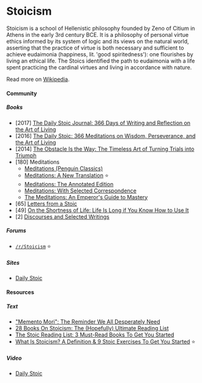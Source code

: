 # Stoicism

Stoicism is a school of Hellenistic philosophy founded by Zeno of Citium in Athens in the early 3rd century BCE. It is a philosophy of personal virtue ethics informed by its system of logic and its views on the natural world, asserting that the practice of virtue is both necessary and sufficient to achieve eudaimonia (happiness, lit. 'good spiritedness'): one flourishes by living an ethical life. The Stoics identified the path to eudaimonia with a life spent practicing the cardinal virtues and living in accordance with nature.

Read more on [Wikipedia](https://en.wikipedia.org/wiki/Stoicism).

#### Community

##### Books
- [2017] [The Daily Stoic Journal: 366 Days of Writing and Reflection on the Art of Living](https://www.goodreads.com/book/show/36517689-the-daily-stoic-journal)
- [2016] [The Daily Stoic: 366 Meditations on Wisdom, Perseverance, and the Art of Living](https://www.goodreads.com/book/show/29093292-the-daily-stoic)
- [2014] [The Obstacle Is the Way: The Timeless Art of Turning Trials into Triumph](https://www.goodreads.com/book/show/18668059-the-obstacle-is-the-way)
- [180] Meditations
    - [Meditations (Penguin Classics)](https://www.goodreads.com/book/show/30659.Meditations)
    - [Meditations: A New Translation](https://www.goodreads.com/book/show/60103459-meditations) ⭐
    - [Meditations: The Annotated Edition](https://www.goodreads.com/book/show/58950970-meditations)
    - [Meditations: With Selected Correspondence](https://www.goodreads.com/book/show/10429637-meditations)
    - [The Meditations: An Emperor's Guide to Mastery](https://www.goodreads.com/book/show/58451610-the-meditations)
- [65] [Letters from a Stoic](https://www.goodreads.com/book/show/97411.Letters_from_a_Stoic)
- [49] [On the Shortness of Life: Life Is Long if You Know How to Use It](https://www.goodreads.com/book/show/97412.On_the_Shortness_of_Life)
- [2] [Discourses and Selected Writings](https://www.goodreads.com/book/show/4143812-discourses-and-selected-writings)

##### Forums
- [`/r/Stoicism`](https://reddit.com/r/Stoicism) ⭐

##### Sites
- [Daily Stoic](https://dailystoic.com)

#### Resources

##### Text
- ["Memento Mori": The Reminder We All Desperately Need](https://dailystoic.com/memento-mori)
- [28 Books On Stoicism: The (Hopefully) Ultimate Reading List](https://dailystoic.com/books-on-stoicism)
- [The Stoic Reading List: 3 Must-Read Books To Get You Started](https://dailystoic.com/stoic-reading-list)
- [What Is Stoicism? A Definition & 9 Stoic Exercises To Get You Started](https://dailystoic.com/what-is-stoicism-a-definition-3-stoic-exercises-to-get-you-started) ⭐

##### Video
- [Daily Stoic](https://www.youtube.com/@DailyStoic)
